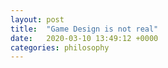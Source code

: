 ```yaml
---
layout: post
title:  "Game Design is not real"
date:   2020-03-10 13:49:12 +0000
categories: philosophy
---
```


